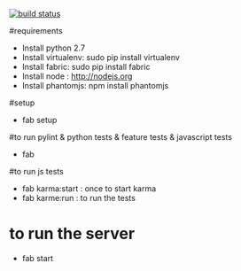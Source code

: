 [![build status](https://secure.travis-ci.org/les-epicuriens-du-logiciel/pic-bois.png)](http://travis-ci.org/les-epicuriens-du-logiciel/pic-bois)

#requirements
- Install python 2.7
- Install virtualenv: sudo pip install virtualenv
- Install fabric: sudo pip install fabric
- Install node : http://nodejs.org
- Install phantomjs: npm install phantomjs

#setup
- fab setup

#to run pylint & python tests & feature tests & javascript tests
- fab

#to run js tests
- fab karma:start : once to start karma
- fab karme:run : to run the tests

# to run the server
- fab start